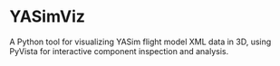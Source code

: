 # YASimViz
A Python tool for visualizing YASim flight model XML data in 3D, using PyVista for interactive component inspection and analysis.
